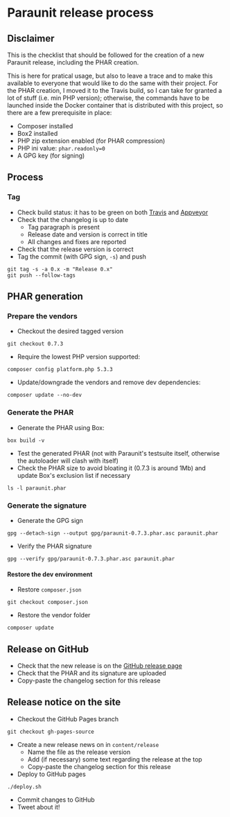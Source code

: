# Paraunit release process

## Disclaimer
This is the checklist that should be followed for the creation of a new Paraunit release, including the PHAR creation.

This is here for pratical usage, but also to leave a trace and to make this available to everyone that would like to do the same with their project. For the PHAR creation, I moved it to the Travis build, so I can take for granted a lot of stuff (i.e. min PHP version); otherwise, the commands have to be launched inside the Docker container that is distributed with this project, so there are a few prerequisite in place:
 * Composer installed
 * Box2 installed
 * PHP zip extension enabled (for PHAR compression)
 * PHP ini value: `phar.readonly=0`
 * A GPG key (for signing)

## Process

### Tag
 * Check build status: it has to be green on both [Travis](https://travis-ci.org/facile-it/paraunit) and [Appveyor](https://ci.appveyor.com/project/Jean85/paraunit)
 * Check that the changelog is up to date
   * Tag paragraph is present
   * Release date and version is correct in title
   * All changes and fixes are reported
 * Check that the release version is correct 
 * Tag the commit (with GPG sign, `-s`) and push
```
git tag -s -a 0.x -m "Release 0.x"
git push --follow-tags
```

## PHAR generation

### Prepare the vendors

 * Checkout the desired tagged version
```
git checkout 0.7.3
```
 * Require the lowest PHP version supported:
```
composer config platform.php 5.3.3

```
 * Update/downgrade the vendors and remove dev dependencies:
```
composer update --no-dev
```
 
### Generate the PHAR
 * Generate the PHAR using Box:
```
box build -v
```
 * Test the generated PHAR (not with Paraunit's testsuite itself, otherwise the autoloader will clash with itself)
 * Check the PHAR size to avoid bloating it (0.7.3 is around 1Mb) and update Box's exclusion list if necessary
```
ls -l paraunit.phar
```

### Generate the signature
 * Generate the GPG sign
```
gpg --detach-sign --output gpg/paraunit-0.7.3.phar.asc paraunit.phar
```
 * Verify the PHAR signature
```
gpg --verify gpg/paraunit-0.7.3.phar.asc paraunit.phar
```

#### Restore the dev environment
 * Restore `composer.json`
```
git checkout composer.json
```
 * Restore the vendor folder
```
composer update
```

## Release on GitHub
 * Check that the new release is on the [GitHub release page](https://github.com/facile-it/paraunit/releases)
 * Check that the PHAR and its signature are uploaded
 * Copy-paste the changelog section for this release

## Release notice on the site
 * Checkout the GitHub Pages branch
```
git checkout gh-pages-source
```
 * Create a new release news on in `content/release`
   * Name the file as the release version
   * Add (if necessary) some text regarding the release at the top
   * Copy-paste the changelog section for this release
 * Deploy to GitHub pages
```
./deploy.sh
```
 * Commit changes to GitHub
 * Tweet about it!
